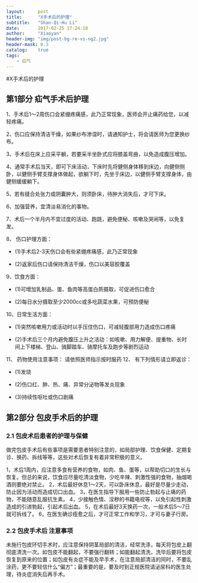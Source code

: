 ```yaml
---
layout:     post
title:      "X手术后的护理"
subtitle:   "Shan-Qi-Hu Li"
date:       2017-02-25 17:24:18
author:     "Xiaoyan"
header-img: "img/post-bg-re-vs-ng2.jpg"
header-mask: 0.3
catalog:    true
tags:
    - 疝气   
---
```


#X手术后的护理

## 第1部分  疝气手术后护理

1、手术后1～2周伤口会紧绷疼痛感，此乃正常现象，医师会开止痛药给您，以减轻疼痛。

2、伤口应保持清洁干燥，如果纱布渗湿时，请通知护士，将会请医师为您更换纱布。

3、手术后在床上应采平躺，若要采半坐卧式应将膝盖弯曲，以免造成腹压增加。

4、通常手术后当天，即可下床活动，下床时先将健侧身体移到床边，向健侧侧卧，以健侧手臂支撑身体做起，欲躺下时，先坐于床边，以健侧手臂支撑身体，由健侧缓缓躺下。

5、若有缝合处张力或阴囊肿大，则须卧床，待肿大消失后，才可下床。

6、加强营养，宜清淡易消化的事物。

7、术后一个半月内不宜过度的活动、跑跳，避免便秘、咳嗽及哭闹等，以免复发。

8、 伤口护理方面：

- (1)手术后2-3天伤口会有些紧绷疼痛感，此乃正常现象

- (2)返家后伤口请保持清洁干燥，伤口以美容胶覆盖

9、饮食方面：

- (1)可增加乳制品、蛋、鱼肉等高蛋白质摄取，可促进伤口愈合

- (2)每日水分摄取至少2000cc或多吃蔬菜水果，可预防便秘

10、日常生活方面：

- (1)突然咳嗽用力或活动时以手压住伤口，可减轻腹部用力造成伤口疼痛

- (2)手术后三个月内避免腹压上升之活动：如咳嗽、用力解便、提重物、长时间上下楼梯、登山、骑脚踏车、骑摩托车及跑步等剧烈运动

11、 药物使用注意事项：
   请依照医师指示按时服药
12、 有下列情形请立即返诊：

- (1)发烧

- (2)伤口红、肿、热、痛、异常分泌物等发炎现象

- (3)持续性呕吐或伤口剧痛

## 第2部分  包皮手术后的护理

### 2.1 包皮术后患者的护理与保健

做完包皮手术后有些事项是需要患者特别注意的，如局部护理、饮食保健、定期复诊、换药、拆线等等，这些对术后恢复有着非常积极的意义。

1，术后1周内，应注意多食有营养的食物，如肉、鱼、蛋等，以帮助切口的生长与恢复。但总的来说，饮食应尽量吃清淡食物，少吃辛辣、刺激性强的食物，抽烟喝酒则要绝对禁止。
2，术后最好休息1～2天，可以卧床休息，最好是尽量少走动，防止因为活动而造成切口出血。
3，在医生指导下服用一些防止勃起与止痛的药物，不能随意乱服抗生素。
4，少接触色情、淫秽的书籍电视等，以免引起性刺激造成的引进勃起，引起术后出血。
5，在术后最好3天换药一次，一般术后5～7日就可拆线了。
6，在医生确诊痊愈之后，才可正常工作和学习，才可与妻子行房。

### 2.2 包皮手术后 注意事项
未施行包皮环切手术时，应注意保持阴茎局部的清洁，经常洗涤，每天将包皮上翻彻底清洗一次。如包皮不能翻起，不要强行翻转；如能翻起清洗，洗毕后要将包皮恢复到原来的位置；如包皮有炎症不能及早手术，在注意局部清洁的同时，不要乱涂药，更不要轻信什么“偏方”；最重要的是，要及时到正规医院请泌尿科的医生处理，待炎症消失后再手术。